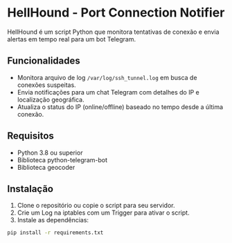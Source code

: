 # HellHound - Port Connection Notifier

HellHound é um script Python que monitora tentativas de conexão e envia alertas em tempo real para um bot Telegram.

## Funcionalidades

- Monitora arquivo de log `/var/log/ssh_tunnel.log` em busca de conexões suspeitas.
- Envia notificações para um chat Telegram com detalhes do IP e localização geográfica.
- Atualiza o status do IP (online/offline) baseado no tempo desde a última conexão.

## Requisitos

- Python 3.8 ou superior
- Biblioteca python-telegram-bot
- Biblioteca geocoder

## Instalação

1. Clone o repositório ou copie o script para seu servidor.
2. Crie um Log na iptables com um Trigger para ativar o script.
3. Instale as dependências:

```bash
pip install -r requirements.txt
